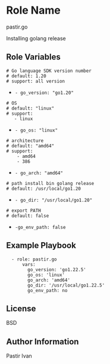 Role Name
=========
pastir.go

Installing golang release

Role Variables
--------------
```
# Go language SDK version number
# default: 1.20
# support: all version
``` 
  - ```- go_version: "go1.20"```
```
# OS
# default: "linux"
# support: 
   - linux
``` 
 - ```- go_os: "linux"```

 ```
# architecture
# default: "amd64" 
# support: 
     - amd64
     - 386
 ```
 - ```- go_arch: "amd64"``` 

  ```
# path install bin golang release
# default: /usr/local/go1.20
  ```
 -  ```- go_dir: "/usr/local/go1.20" ```
 
```
# export PATH 
# default: false
```
 -  ```-go_env_path: false ```


Example Playbook
----------------

```
  - role: pastir.go
      vars:
        go_version: 'go1.22.5'
        go_os: 'linux'
        go_arch: 'amd64'
        go_dir: '/usr/local/go1.22.5'
        go_env_path: no 
```

License
-------

BSD

Author Information
------------------
Pastir Ivan
